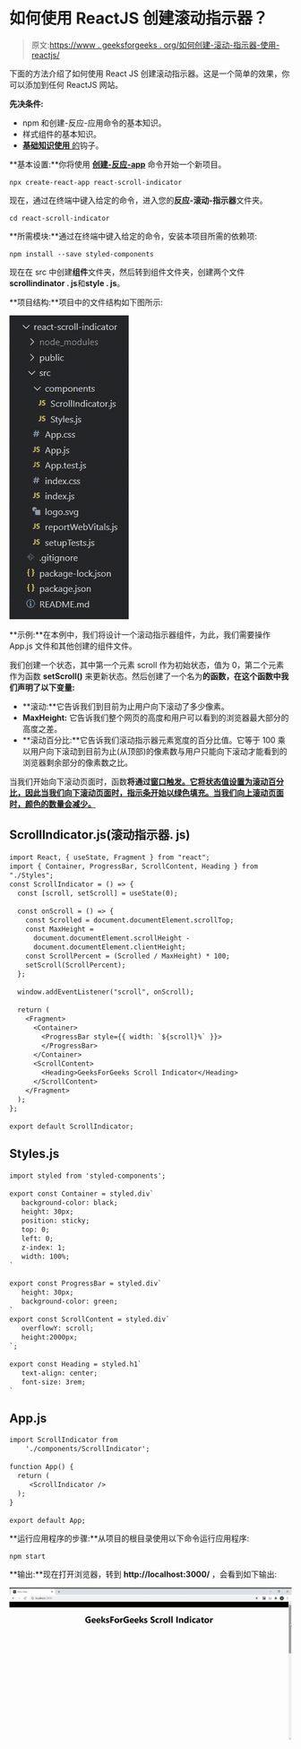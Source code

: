# 如何使用 ReactJS 创建滚动指示器？

> 原文:[https://www . geeksforgeeks . org/如何创建-滚动-指示器-使用-reactjs/](https://www.geeksforgeeks.org/how-to-create-scroll-indicator-using-reactjs/)

下面的方法介绍了如何使用 React JS 创建滚动指示器。这是一个简单的效果，你可以添加到任何 ReactJS 网站。

**先决条件:**

*   npm 和创建-反应-应用命令的基本知识。
*   样式组件的基本知识。
*   [**<u>基础知识使用</u>** 的](https://www.geeksforgeeks.org/what-is-usestate-in-react/)钩子。

**基本设置:**你将使用 [**<u>创建-反应-app</u>**](https://www.geeksforgeeks.org/reactjs-setting-development-environment/) 命令开始一个新项目。

```
npx create-react-app react-scroll-indicator
```

现在，通过在终端中键入给定的命令，进入您的**反应-滚动-指示器**文件夹。

```
cd react-scroll-indicator
```

**所需模块:**通过在终端中键入给定的命令，安装本项目所需的依赖项:

```
npm install --save styled-components
```

现在在 src 中创建**组件**文件夹，然后转到组件文件夹，创建两个文件**scrollindinator . js**和**style . js**。

**项目结构:**项目中的文件结构如下图所示:

![](img/2abd1ff684af162aef6a78b3ed281914.png)

**示例:**在本例中，我们将设计一个滚动指示器组件，为此，我们需要操作 App.js 文件和其他创建的组件文件。

我们创建一个状态，其中第一个元素 scroll 作为初始状态，值为 0，第二个元素作为函数 **setScroll()** 来更新状态。然后创建了一个名为**的函数，在这个函数中我们声明了以下变量:**

*   **滚动:**它告诉我们到目前为止用户向下滚动了多少像素。
*   **MaxHeight:** 它告诉我们整个网页的高度和用户可以看到的浏览器最大部分的高度之差。
*   **滚动百分比:**它告诉我们滚动指示器元素宽度的百分比值。它等于 100 乘以用户向下滚动到目前为止(从顶部)的像素数与用户只能向下滚动才能看到的浏览器剩余部分的像素数之比。

当我们开始向下滚动页面时，函数**将通过[窗口触发。它将状态值设置为滚动百分比，因此当我们向下滚动页面时，指示条开始以绿色填充。当我们向上滚动页面时，颜色的数量会减少。](https://www.geeksforgeeks.org/javascript-addeventlistener-with-examples/)**

## ScrollIndicator.js(滚动指示器. js)

```
import React, { useState, Fragment } from "react";
import { Container, ProgressBar, ScrollContent, Heading } from "./Styles";
const ScrollIndicator = () => {
  const [scroll, setScroll] = useState(0);

  const onScroll = () => {
    const Scrolled = document.documentElement.scrollTop;
    const MaxHeight =
      document.documentElement.scrollHeight -
      document.documentElement.clientHeight;
    const ScrollPercent = (Scrolled / MaxHeight) * 100;
    setScroll(ScrollPercent);
  };

  window.addEventListener("scroll", onScroll);

  return (
    <Fragment>
      <Container>
        <ProgressBar style={{ width: `${scroll}%` }}>
        </ProgressBar>
      </Container>
      <ScrollContent>
        <Heading>GeeksForGeeks Scroll Indicator</Heading>
      </ScrollContent>
    </Fragment>
  );
};

export default ScrollIndicator;
```

## Styles.js

```
import styled from 'styled-components';

export const Container = styled.div`
   background-color: black;
   height: 30px;
   position: sticky;
   top: 0;
   left: 0;
   z-index: 1;
   width: 100%;
`

export const ProgressBar = styled.div`
   height: 30px;
   background-color: green;
`
export const ScrollContent = styled.div`
   overflowY: scroll;
   height:2000px;
`; 

export const Heading = styled.h1`
   text-align: center;
   font-size: 3rem;
`
```

## App.js

```
import ScrollIndicator from
    './components/ScrollIndicator';

function App() {
  return (
     <ScrollIndicator />
  );
}

export default App;
```

**运行应用程序的步骤:**从项目的根目录使用以下命令运行应用程序:

```
npm start
```

**输出:**现在打开浏览器，转到 **http://localhost:3000/** ，会看到如下输出:

![](img/e9f2ff1ab2e9148483eb81b78f47fcf0.png)